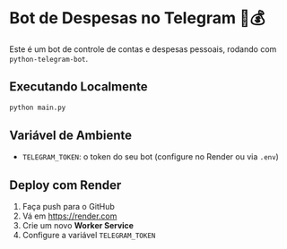 # Bot de Despesas no Telegram 🤖💰

Este é um bot de controle de contas e despesas pessoais, rodando com `python-telegram-bot`.

## Executando Localmente

```bash
python main.py
```

## Variável de Ambiente

- `TELEGRAM_TOKEN`: o token do seu bot (configure no Render ou via `.env`)

## Deploy com Render

1. Faça push para o GitHub
2. Vá em https://render.com
3. Crie um novo **Worker Service**
4. Configure a variável `TELEGRAM_TOKEN`
